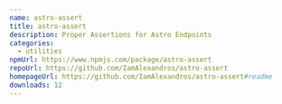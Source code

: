 ```yaml
---
name: astro-assert
title: astro-assert
description: Proper Assertions for Astro Endpoints
categories:
  - utilities
npmUrl: https://www.npmjs.com/package/astro-assert
repoUrl: https://github.com/IamAlexandros/astro-assert
homepageUrl: https://github.com/IamAlexandros/astro-assert#readme
downloads: 12
---
```

